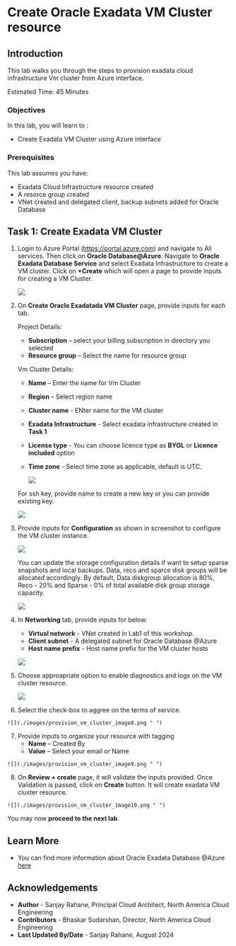 # Create Oracle Exadata VM Cluster resource

## Introduction

This lab walks you through the steps to provision exadata cloud infrastructure Vm cluster from Azure interface.

Estimated Time:  45 Minutes


### Objectives
In this lab, you will learn to :
* Create Exadata VM Cluster using Azure interface

### Prerequisites  

This lab assumes you have:
- Exadata Cloud Infrastructure resource created
- A resorce group created
- VNet created and delegated client, backup subnets added for Oracle Database

##  Task 1: Create Exadata VM Cluster

1. Login to Azure Portal (https://portal.azure.com) and navigate to All services. Then click on **Oracle Database@Azure**.
    Navigate to **Oracle Exadata Database Service** and select Exadata Infrastructure to create a VM cluster.
    Click on **+Create** which will open a page to provide inputs for creating a VM Cluster.

      ![](./images/provision_vm_cluster_image1.png " ")

2. On **Create Oracle Exadatada VM Cluster** page, provide inputs for each tab.

    Project Details:
    * **Subscription** – select your billing subscription in directory you selected
    * **Resource group** – Select the name for resource group
    
    Vm Cluster Details:
    * **Name** – Enter the name for Vm Cluster
    * **Region** – Select region name
    * **Cluster name** - ENter name for the VM cluster
    * **Exadata Infrastructure** - Select exadata infrastructure created in **Task 1**
    * **License type** - You can choose licence type as **BYOL** or **Licence included** option
    * **Time zone** - Select time zone as applicable, default is UTC.

      ![](./images/provision_vm_cluster_image2.png " ")

    For ssh key, provide name to create a new key or you can provide existing key.

      ![](./images/provision_vm_cluster_image3.png " ")

      
  3. Provide inputs for **Configuration** as shown in screenshot to configure the VM cluster instance.

      
      ![](./images/provision_vm_cluster_image4.png " ")

      You can update the storage configuration details if want to setup sparse snapshots and local backups. Data, reco and sparce disk groups will be allocated accordingly. By default, Data diskgroup allocation is 80%, Reco - 20% and Sparse - 0% of total available disk group storage capacity.

      ![](./images/provision_vm_cluster_image5.png " ")
  
  4. In **Networking** tab, provide inputs for below:

      * **Virtusl network** - VNet created in Lab1 of this workshop.
      * **Client subnet** - A delegated subnet for Oracle Database @Azure
      * **Host name prefix** - Host name prefix for the VM cluster hosts


     ![](./images/provision_vm_cluster_image6.png " ")

  5. Choose approapriate option to enable diagnostics and logs on the VM cluster resource. 

   
       ![](./images/provision_vm_cluster_image7.png " ")

  6. Select the check-box to aggree on the terms of service.
    
    ![](./images/provision_vm_cluster_image8.png " ")

  7. Provide inputs to organize your resource with tagging
      * **Name** – Created By
      * **Value** – Select your email or Name 

    ![](./images/provision_vm_cluster_image9.png " ")

  8. On **Review + create** page, it will validate the inputs provided. Once Validation is passed, click on **Create** button. 
   It will create exadata VM cluster resource. 

    ![](./images/provision_vm_cluster_image10.png " ")


You may now **proceed to the next lab**.

## Learn More
- You can find more information about Oracle Exadata Database @Azure [here](https://docs.oracle.com/en-us/iaas/Content/multicloud/oaa.htm)


## Acknowledgements
* **Author** - Sanjay Rahane, Principal Cloud Architect, North America Cloud Engineering
* **Contributors** -  Bhaskar Sudarshan, Director, North America Cloud Engineering
* **Last Updated By/Date** - Sanjay Rahane, August 2024